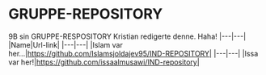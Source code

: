 # GRUPPE-REPOSITORY
9B sin GRUPPE-RESPOSITORY
Kristian redigerte denne. Haha!
|---|---|
|Name|Url-link|
|---|---|
|Islam var her...|https://github.com/Islamsjoldajev95/IND-REPOSITORY|
|---|---|
|Issa var her!|https://github.com/issaalmusawi/IND-repository|
